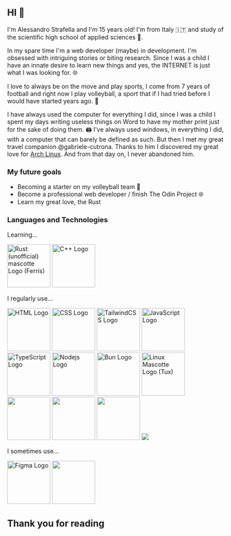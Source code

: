 ## HI 🤙
I'm Alessandro Strafella and I'm 15 years old! I'm from Italy 🇮🇹 and study of the scientific high school of applied sciences 🏫. 

In my spare time I'm a web developer (maybe) in development. I'm obsessed with intriguing stories or biting research. Since I was a child I have an innate desire to learn new things and yes, the INTERNET is just what I was looking for. 🌐

I love to always be on the move and play sports, I come from 7 years of football and right now I play volleyball, a sport that if I had tried before I would have started years ago. 🏐

I have always used the computer for everything I did, since I was a child I spent my days writing useless things on Word to have my mother print just for the sake of doing them. 🖨️ I've always used windows, in everything I did, with a computer that can barely be defined as such. But then I met my great travel companion @gabriele-cutrona. Thanks to him I discovered my great love for [Arch Linux](archlinux.org). And from that day on, I never abandoned him. 

### My future goals
- Becoming a starter on my volleyball team 🏐
- Become a professional web developer / finish The Odin Project 🌐
- Learn my great love, the Rust

### Languages and Technologies

Learning...
<div>
	<img width="100" src="https://rustacean.net/assets/cuddlyferris.svg" alt="Rust (unofficial) mascotte Logo (Ferris)" />
	<img width="100" src="https://cdn.jsdelivr.net/gh/devicons/devicon@latest/icons/cplusplus/cplusplus-original.svg" alt="C++ Logo" />
</div>

I regularly use...
<div>
	<img width="100" src="https://cdn.jsdelivr.net/gh/devicons/devicon@latest/icons/html5/html5-original.svg" alt="HTML Logo" />
	<img width="100" src="https://cdn.jsdelivr.net/gh/devicons/devicon@latest/icons/css3/css3-original.svg" alt="CSS Logo" />
	<img width="100" src="https://cdn.jsdelivr.net/gh/devicons/devicon@latest/icons/tailwindcss/tailwindcss-original.svg" alt="TailwindCSS Logo" />
	<img width="100" src="https://cdn.jsdelivr.net/gh/devicons/devicon@latest/icons/javascript/javascript-original.svg" alt="JavaScript Logo" />
	<img width="100" src="https://cdn.jsdelivr.net/gh/devicons/devicon@latest/icons/typescript/typescript-original.svg" alt="TypeScript Logo" />
  <img width="100" src="https://cdn.jsdelivr.net/gh/devicons/devicon@latest/icons/nodejs/nodejs-original.svg" alt="Nodejs Logo" />
	<img width="100" src="https://cdn.jsdelivr.net/gh/devicons/devicon@latest/icons/bun/bun-original.svg" alt="Bun Logo" />
	<img width="100" src="https://cdn.jsdelivr.net/gh/devicons/devicon@latest/icons/linux/linux-original.svg" alt="Linux Mascotte Logo (Tux)" />
   <img width="100" src="https://cdn.jsdelivr.net/gh/devicons/devicon@latest/icons/archlinux/archlinux-original.svg" />
   <img width="100" src="https://cdn.jsdelivr.net/gh/devicons/devicon@latest/icons/nextjs/nextjs-original.svg" />
   <img width="100" src="https://cdn.jsdelivr.net/gh/devicons/devicon@latest/icons/apple/apple-original.svg" />
   <img src="https://cdn.jsdelivr.net/gh/devicons/devicon@latest/icons/github/github-original.svg" />
</div>

I sometimes use...
<div>
	<img width="100" src="https://cdn.jsdelivr.net/gh/devicons/devicon@latest/icons/figma/figma-original.svg" alt="Figma Logo" />
  <img width="100" src="https://cdn.jsdelivr.net/gh/devicons/devicon@latest/icons/canva/canva-original.svg" />
</div>

## Thank you for reading

